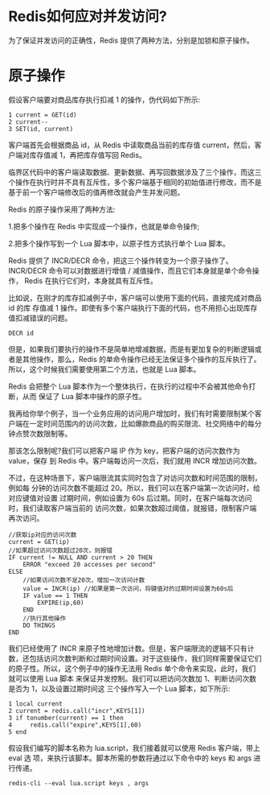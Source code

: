 # Redis如何应对并发访问?

为了保证并发访问的正确性，Redis 提供了两种方法，分别是加锁和原子操作。

# 原子操作

假设客户端要对商品库存执行扣减 1 的操作，伪代码如下所示:

```shell
1 current = GET(id)
2 current--
3 SET(id, current)
```

客户端首先会根据商品 id，从 Redis 中读取商品当前的库存值 current，然后，客户端对库存值减 1，再把库存值写回 Redis。

临界区代码中的客户端读取数据、更新数据、再写回数据涉及了三个操作，而这三个操作在执行时并不具有互斥性，多个客户端基于相同的初始值进行修改，而不是基于前一个客户端修改后的值再修改就会产生并发问题。

Redis 的原子操作采用了两种方法:

1.把多个操作在 Redis 中实现成一个操作，也就是单命令操作;

2.把多个操作写到一个 Lua 脚本中，以原子性方式执行单个 Lua 脚本。

Redis 提供了 INCR/DECR 命令，把这三个操作转变为一个原子操作了。 INCR/DECR 命令可以对数据进行增值 / 减值操作，而且它们本身就是单个命令操作， Redis 在执行它们时，本身就具有互斥性。

比如说，在刚才的库存扣减例子中，客户端可以使用下面的代码，直接完成对商品 id 的库 存值减 1 操作。即使有多个客户端执行下面的代码，也不用担心出现库存值扣减错误的问题。

```shell
DECR id
```

但是，如果我们要执行的操作不是简单地增减数据，而是有更加复杂的判断逻辑或者是其他操作，那么，Redis 的单命令操作已经无法保证多个操作的互斥执行了。所以，这个时候我们需要使用第二个方法，也就是 Lua 脚本。

Redis 会把整个 Lua 脚本作为一个整体执行，在执行的过程中不会被其他命令打断，从而 保证了 Lua 脚本中操作的原子性。

我再给你举个例子，当一个业务应用的访问用户增加时，我们有时需要限制某个客户端在一定时间范围内的访问次数，比如爆款商品的购买限流、社交网络中的每分钟点赞次数限制等。

那该怎么限制呢?我们可以把客户端 IP 作为 key，把客户端的访问次数作为 value，保存 到 Redis 中。客户端每访问一次后，我们就用 INCR 增加访问次数。

不过，在这种场景下，客户端限流其实同时包含了对访问次数和时间范围的限制，例如每 分钟的访问次数不能超过 20。所以，我们可以在客户端第一次访问时，给对应键值对设置 过期时间，例如设置为 60s 后过期。同时，在客户端每次访问时，我们读取客户端当前的 访问次数，如果次数超过阈值，就报错，限制客户端再次访问。

```shell
//获取ip对应的访问次数
current = GET(ip) 
//如果超过访问次数超过20次，则报错
IF current != NULL AND current > 20 THEN
    ERROR "exceed 20 accesses per second"
ELSE
    //如果访问次数不足20次，增加一次访问计数
    value = INCR(ip) //如果是第一次访问，将键值对的过期时间设置为60s后 
    IF value == 1 THEN
        EXPIRE(ip,60)
    END
    //执行其他操作
    DO THINGS 
END
```

我们已经使用了 INCR 来原子性地增加计数。但是，客户端限流的逻辑不只有计数，还包括访问次数判断和过期时间设置。对于这些操作，我们同样需要保证它们的原子性。所以，这个例子中的操作无法用 Redis 单个命令来实现，此时，我们就可以使用 Lua 脚本 来保证并发控制。我们可以把访问次数加 1、判断访问次数是否为 1，以及设置过期时间这 三个操作写入一个 Lua 脚本，如下所示:

```shell
1 local current
2 current = redis.call("incr",KEYS[1])
3 if tonumber(current) == 1 then
4     redis.call("expire",KEYS[1],60)
5 end
```

假设我们编写的脚本名称为 lua.script，我们接着就可以使用 Redis 客户端，带上 eval 选 项，来执行该脚本。脚本所需的参数将通过以下命令中的 keys 和 args 进行传递。

```shell
redis-cli --eval lua.script keys , args
```









